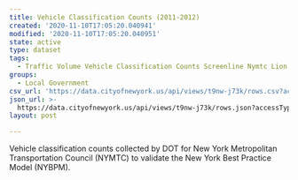 ```yaml
---
title: Vehicle Classification Counts (2011-2012)
created: '2020-11-10T17:05:20.040941'
modified: '2020-11-10T17:05:20.040951'
state: active
type: dataset
tags:
  - Traffic Volume Vehicle Classification Counts Screenline Nymtc Lion
groups:
  - Local Government
csv_url: 'https://data.cityofnewyork.us/api/views/t9nw-j73k/rows.csv?accessType=DOWNLOAD'
json_url: >-
  https://data.cityofnewyork.us/api/views/t9nw-j73k/rows.json?accessType=DOWNLOAD
layout: post

---
```

Vehicle classification counts collected by DOT for New York Metropolitan Transportation Council (NYMTC) to validate the New York Best Practice Model (NYBPM).
